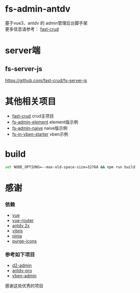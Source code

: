 # fs-admin-antdv

基于vue3、antdv 的 admin管理后台脚手架    
更多信息请参考： [fast-crud](https://github.com/fast-crud/fast-crud)
# server端

## fs-server-js
https://github.com/fast-crud/fs-server-js

# 其他相关项目
 * [fast-crud](https://github.com/fast-crud/fast-crud) crud主项目    
 * [fs-admin-element](https://github.com/fast-crud/fs-admin-element) element版示例    
 * [fs-admin-naive](https://github.com/fast-crud/fs-admin-naive-ui) naive版示例 
 * [fs-in-vben-starter](https://github.com/fast-crud/fs-in-vben-starter) vben示例

# build

```sh
set NODE_OPTIONS=--max-old-space-size=32768 && npm run build
```
# 感谢

### 依赖
* [vue](https://github.com/vuejs/vue-next) 
* [vue-router](https://github.com/vuejs/vue-router-next)
* [antdv 2x](https://github.com/vueComponent/ant-design-vue)
* [vitejs](https://github.com/vitejs/vite)
* [pinia](https://github.com/posva/pinia)
* [purge-icons](https://github.com/antfu/purge-icons)

### 参考如下项目
* [d2-admin](https://github.com/d2-projects/d2-admin)
* [antdv-pro](https://github.com/vueComponent/ant-design-vue-pro)
* [vben-admin](https://github.com/anncwb/vue-vben-admin)

感谢这些优秀的项目






